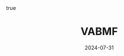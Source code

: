 ---
order: 18
title: VABMF
date: 2024-07-31
categories: [Research Interest, Recommender System]
tags: [Paper Review, Data Mining, RecSys, Collaborative Filtering, Latent Factor Model, Deep Learning, Autoencoder, Bayesian]
math: true
description: >-
    <ul type="square">
    <li><strong>Title</strong>: <a href="https://link.springer.com/article/10.1007/s10489-020-02049-9"><em>Variational autoencoder Bayesian matrix factorization for collaborative filtering</em></a></li>
    <li><strong>Author</strong>: <em>Aldhubri et. al.</em></li>
    <li><strong>Publisher</strong>: <em>Springer</em></li>
    <li><strong>Published</strong>: <em>2021</em></li>
    </ul>
image:
    path: /_post_refer_img/RecommenderSystem/Thumbnail.jpg
---